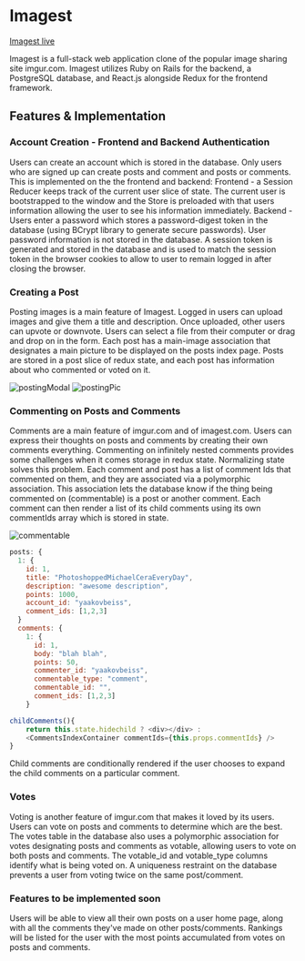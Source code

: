 # Imagest

[Imagest live](https://imagest.herokuapp.com/#/)

Imagest is a full-stack web application clone of the popular image sharing site imgur.com. Imagest utilizes Ruby on Rails for the backend, a PostgreSQL database, and React.js alongside Redux for the frontend framework.

## Features & Implementation

### Account Creation - Frontend and Backend Authentication

Users can create an account which is stored in the database. Only users who are signed up can create posts and comment and posts or comments. This is implemented on the the frontend and backend:
Frontend - a Session Reducer keeps track of the current user slice of state. The current user is bootstrapped to the window and the Store is preloaded with that users information allowing the user to see his information immediately.
Backend - Users enter a password which stores a password-digest token in the database (using BCrypt library to generate secure passwords). User password information is not stored in the database. A session token is generated and stored in the database and is used to match the session token in the browser cookies to allow to user to remain logged in after closing the browser.

### Creating a Post

Posting images is a main feature of Imagest. Logged in users can upload images and give them a title and description. Once uploaded, other users can upvote or downvote. Users can select a file from their computer or drag and drop on in the form. Each post has a main-image association that designates a main picture to be displayed on the posts index page. Posts are stored in a post slice of redux state, and each post has information about who commented or voted on it.

![postingModal](https://github.com/yaakovbeiss/Imagest/blob/master/app/assets/images/postingModal.png)
![postingPic](https://github.com/yaakovbeiss/Imagest/blob/master/app/assets/images/postedPic.png)

### Commenting on Posts and Comments

Comments are a main feature of imgur.com and of imagest.com. Users can express their thoughts on posts and comments by creating their own comments everything. Commenting on infinitely nested comments provides some challenges when it comes storage in redux state. Normalizing state solves this problem. Each comment and post has a list of comment Ids that commented on them, and they are associated via a polymorphic association. This association lets the database know if the thing being commented on (commentable) is a post or another comment. Each comment can then render a list of its child comments using its own commentIds array which is stored in state.

![commentable](https://github.com/yaakovbeiss/Imagest/blob/master/app/assets/images/comment%20on%20a%20comment.gif)

```javascript
posts: {
  1: {
    id: 1,
    title: "PhotoshoppedMichaelCeraEveryDay",
    description: "awesome description",
    points: 1000,
    account_id: "yaakovbeiss",
    comment_ids: [1,2,3]
  }
  comments: {
    1: {
      id: 1,
      body: "blah blah",
      points: 50,
      commenter_id: "yaakovbeiss",
      commentable_type: "comment",
      commentable_id: "",
      comment_ids: [1,2,3]
    }

childComments(){
    return this.state.hidechild ? <div></div> :
    <CommentsIndexContainer commentIds={this.props.commentIds} />
}
```
Child comments are conditionally rendered if the user chooses to expand the child comments on a particular comment.

### Votes
Voting is another feature of imgur.com that makes it loved by its users. Users can vote on posts and comments to determine which are the best. The votes table in the database also uses a polymorphic association for votes designating posts and comments as votable, allowing users to vote on both posts and comments. The votable_id and votable_type columns identify what is being voted on. A uniqueness restraint on the database prevents a user from voting twice on the same post/comment.  

### Features to be implemented soon
Users will be able to view all their own posts on a user home page, along with all the comments they've made on other posts/comments. Rankings will be listed for the user with the most points accumulated from votes on posts and comments.
